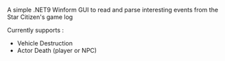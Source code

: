 A simple .NET9 Winform GUI to read and parse interesting events from the Star Citizen's game log

Currently supports : 
- Vehicle Destruction
- Actor Death (player or NPC)
